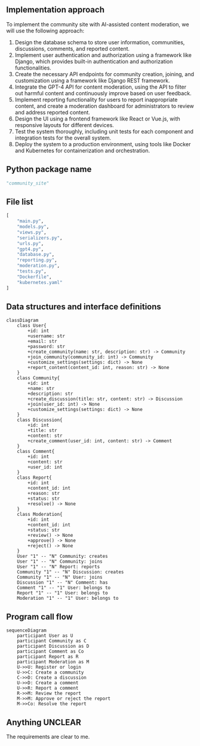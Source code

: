 ## Implementation approach
To implement the community site with AI-assisted content moderation, we will use the following approach:

1. Design the database schema to store user information, communities, discussions, comments, and reported content.
2. Implement user authentication and authorization using a framework like Django, which provides built-in authentication and authorization functionalities.
3. Create the necessary API endpoints for community creation, joining, and customization using a framework like Django REST framework.
4. Integrate the GPT-4 API for content moderation, using the API to filter out harmful content and continuously improve based on user feedback.
5. Implement reporting functionality for users to report inappropriate content, and create a moderation dashboard for administrators to review and address reported content.
6. Design the UI using a frontend framework like React or Vue.js, with responsive layouts for different devices.
7. Test the system thoroughly, including unit tests for each component and integration tests for the overall system.
8. Deploy the system to a production environment, using tools like Docker and Kubernetes for containerization and orchestration.

## Python package name
```python
"community_site"
```

## File list
```python
[
    "main.py",
    "models.py",
    "views.py",
    "serializers.py",
    "urls.py",
    "gpt4.py",
    "database.py",
    "reporting.py",
    "moderation.py",
    "tests.py",
    "Dockerfile",
    "kubernetes.yaml"
]
```

## Data structures and interface definitions
```mermaid
classDiagram
    class User{
        +id: int
        +username: str
        +email: str
        +password: str
        +create_community(name: str, description: str) -> Community
        +join_community(community_id: int) -> Community
        +customize_settings(settings: dict) -> None
        +report_content(content_id: int, reason: str) -> None
    }
    class Community{
        +id: int
        +name: str
        +description: str
        +create_discussion(title: str, content: str) -> Discussion
        +join(user_id: int) -> None
        +customize_settings(settings: dict) -> None
    }
    class Discussion{
        +id: int
        +title: str
        +content: str
        +create_comment(user_id: int, content: str) -> Comment
    }
    class Comment{
        +id: int
        +content: str
        +user_id: int
    }
    class Report{
        +id: int
        +content_id: int
        +reason: str
        +status: str
        +resolve() -> None
    }
    class Moderation{
        +id: int
        +content_id: int
        +status: str
        +review() -> None
        +approve() -> None
        +reject() -> None
    }
    User "1" -- "N" Community: creates
    User "1" -- "N" Community: joins
    User "1" -- "N" Report: reports
    Community "1" -- "N" Discussion: creates
    Community "1" -- "N" User: joins
    Discussion "1" -- "N" Comment: has
    Comment "1" -- "1" User: belongs to
    Report "1" -- "1" User: belongs to
    Moderation "1" -- "1" User: belongs to
```

## Program call flow
```mermaid
sequenceDiagram
    participant User as U
    participant Community as C
    participant Discussion as D
    participant Comment as Co
    participant Report as R
    participant Moderation as M
    U->>U: Register or login
    U->>C: Create a community
    C->>D: Create a discussion
    U->>D: Create a comment
    U->>R: Report a comment
    R->>M: Review the report
    M->>M: Approve or reject the report
    M->>Co: Resolve the report
```

## Anything UNCLEAR
The requirements are clear to me.